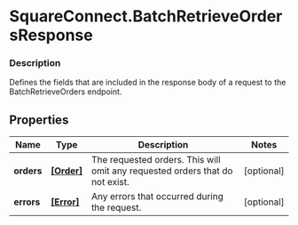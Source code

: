 # SquareConnect.BatchRetrieveOrdersResponse

### Description

Defines the fields that are included in the response body of a request to the BatchRetrieveOrders endpoint.

## Properties
Name | Type | Description | Notes
------------ | ------------- | ------------- | -------------
**orders** | [**[Order]**](Order.md) | The requested orders. This will omit any requested orders that do not exist. | [optional] 
**errors** | [**[Error]**](Error.md) | Any errors that occurred during the request. | [optional] 


